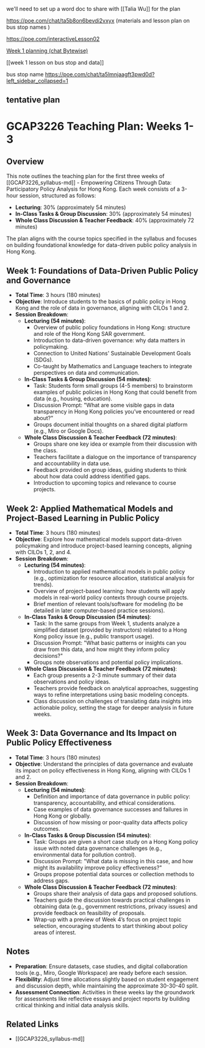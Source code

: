 
we'll need to set up a word doc to share with [[Talia Wu]] for the plan 


https://poe.com/chat/ta5b8on6bevdi2vxyx (materials and lesson plan on bus stop names )

https://poe.com/interactiveLesson02 

[Week 1 planning (chat Bytewise)](https://chat.hkbu.life/#/chat/18d787ec-c768-4c51-8984-eaa0a4ecf9fd/session/9e5c6cf9-b2a3-4052-984b-49b04c090bde?sessionName=week+1+planning&courseId=90e7da43-47f1-4cee-a780-37ec77a1071c&courseTitle=GCAP+3226+Empowering+citizens+through+data:+participatory+policy+analysis+for+Hong+Kong&moduleId=ac0f7bac-a096-43d7-b8f4-3b2d23e2bccc&moduleTitle=Lesson+plan+and+materials+development+\(for+teachers\))  

[[week 1 lesson on bus stop and data]] 

bus stop name https://poe.com/chat/ta5lmnjaagft3pwd0d?left_sidebar_collapsed=1 
## tentative plan 
# GCAP3226 Teaching Plan: Weeks 1-3

## Overview
This note outlines the teaching plan for the first three weeks of [[GCAP3226_syllabus-md]] - Empowering Citizens Through Data: Participatory Policy Analysis for Hong Kong. Each week consists of a 3-hour session, structured as follows:
- **Lecturing**: 30% (approximately 54 minutes)
- **In-Class Tasks & Group Discussion**: 30% (approximately 54 minutes)
- **Whole Class Discussion & Teacher Feedback**: 40% (approximately 72 minutes)

The plan aligns with the course topics specified in the syllabus and focuses on building foundational knowledge for data-driven public policy analysis in Hong Kong.

## Week 1: Foundations of Data-Driven Public Policy and Governance
- **Total Time**: 3 hours (180 minutes)
- **Objective**: Introduce students to the basics of public policy in Hong Kong and the role of data in governance, aligning with CILOs 1 and 2.
- **Session Breakdown**:
  - **Lecturing (54 minutes)**:
    - Overview of public policy foundations in Hong Kong: structure and role of the Hong Kong SAR government.
    - Introduction to data-driven governance: why data matters in policymaking.
    - Connection to United Nations' Sustainable Development Goals (SDGs).
    - Co-taught by Mathematics and Language teachers to integrate perspectives on data and communication.
  - **In-Class Tasks & Group Discussion (54 minutes)**:
    - Task: Students form small groups (4-5 members) to brainstorm examples of public policies in Hong Kong that could benefit from data (e.g., housing, education).
    - Discussion Prompt: "What are some visible gaps in data transparency in Hong Kong policies you’ve encountered or read about?"
    - Groups document initial thoughts on a shared digital platform (e.g., Miro or Google Docs).
  - **Whole Class Discussion & Teacher Feedback (72 minutes)**:
    - Groups share one key idea or example from their discussion with the class.
    - Teachers facilitate a dialogue on the importance of transparency and accountability in data use.
    - Feedback provided on group ideas, guiding students to think about how data could address identified gaps.
    - Introduction to upcoming topics and relevance to course projects.

## Week 2: Applied Mathematical Models and Project-Based Learning in Public Policy
- **Total Time**: 3 hours (180 minutes)
- **Objective**: Explore how mathematical models support data-driven policymaking and introduce project-based learning concepts, aligning with CILOs 1, 2, and 4.
- **Session Breakdown**:
  - **Lecturing (54 minutes)**:
    - Introduction to applied mathematical models in public policy (e.g., optimization for resource allocation, statistical analysis for trends).
    - Overview of project-based learning: how students will apply models in real-world policy contexts through course projects.
    - Brief mention of relevant tools/software for modeling (to be detailed in later computer-based practice sessions).
  - **In-Class Tasks & Group Discussion (54 minutes)**:
    - Task: In the same groups from Week 1, students analyze a simplified dataset (provided by instructors) related to a Hong Kong policy issue (e.g., public transport usage).
    - Discussion Prompt: "What basic patterns or insights can you draw from this data, and how might they inform policy decisions?"
    - Groups note observations and potential policy implications.
  - **Whole Class Discussion & Teacher Feedback (72 minutes)**:
    - Each group presents a 2-3 minute summary of their data observations and policy ideas.
    - Teachers provide feedback on analytical approaches, suggesting ways to refine interpretations using basic modeling concepts.
    - Class discussion on challenges of translating data insights into actionable policy, setting the stage for deeper analysis in future weeks.

## Week 3: Data Governance and Its Impact on Public Policy Effectiveness
- **Total Time**: 3 hours (180 minutes)
- **Objective**: Understand the principles of data governance and evaluate its impact on policy effectiveness in Hong Kong, aligning with CILOs 1 and 2.
- **Session Breakdown**:
  - **Lecturing (54 minutes)**:
    - Definition and importance of data governance in public policy: transparency, accountability, and ethical considerations.
    - Case examples of data governance successes and failures in Hong Kong or globally.
    - Discussion of how missing or poor-quality data affects policy outcomes.
  - **In-Class Tasks & Group Discussion (54 minutes)**:
    - Task: Groups are given a short case study on a Hong Kong policy issue with noted data governance challenges (e.g., environmental data for pollution control).
    - Discussion Prompt: "What data is missing in this case, and how might its availability improve policy effectiveness?"
    - Groups propose potential data sources or collection methods to address gaps.
  - **Whole Class Discussion & Teacher Feedback (72 minutes)**:
    - Groups share their analysis of data gaps and proposed solutions.
    - Teachers guide the discussion towards practical challenges in obtaining data (e.g., government restrictions, privacy issues) and provide feedback on feasibility of proposals.
    - Wrap-up with a preview of Week 4’s focus on project topic selection, encouraging students to start thinking about policy areas of interest.

## Notes
- **Preparation**: Ensure datasets, case studies, and digital collaboration tools (e.g., Miro, Google Workspace) are ready before each session.
- **Flexibility**: Adjust time allocations slightly based on student engagement and discussion depth, while maintaining the approximate 30-30-40 split.
- **Assessment Connection**: Activities in these weeks lay the groundwork for assessments like reflective essays and project reports by building critical thinking and initial data analysis skills.

## Related Links
- [[GCAP3226_syllabus-md]]